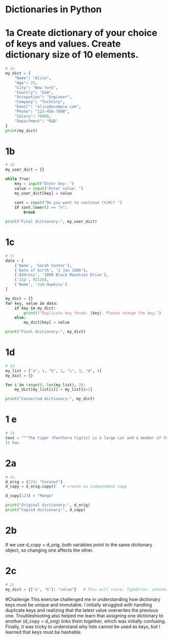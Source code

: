 # Dictionaries in Python   

# 1a Create dictionary of your choice of keys and values. Create dictionary size of 10 elements.  

``` python
# 1a
my_dict = {
    "Name": "Alice",
    "Age": 25,
    "City": "New York",
    "Country": "USA",
    "Occupation": "Engineer",
    "Company": "TechCorp",
    "Email": "alice@example.com",
    "Phone": "123-456-7890",
    "Salary": 70000,
    "Department": "R&D"
}
print(my_dict)
```

# 1b
```python
# 1b
my_user_dict = {}

while True:
    key = input("Enter key: ")
    value = input("Enter value: ")
    my_user_dict[key] = value
    
    cont = input("Do you want to continue (Y/N)? ")
    if cont.lower() == "n":
        break

print("Final dictionary:", my_user_dict)
```

# 1c

``` python
# 1c
data = [
    ('Name', 'Sarah Connor'),
    ('Date of birth', '1 Jan 1980'),
    ('Address', '1000 Black Mountain Drive'),
    ('Zip', 92126),
    ('Name', 'Jim Hawkins')
]

my_dict = {}
for key, value in data:
    if key in my_dict:
        print(f"Duplicate key found: {key}. Please change the key.")
    else:
        my_dict[key] = value

print("Final dictionary:", my_dict)
```

# 1d
``` python
# 1d
my_list = ["a", 1, "b", 2, "c", 3, "d", 4]
my_dict = {}

for i in range(0, len(my_list), 2):
    my_dict[my_list[i]] = my_list[i+1]

print("Converted dictionary:", my_dict)
```

# 1 e

```python
# 1e
text = """The tiger (Panthera tigris) is a large cat and a member of the genus Panthera native to Asia.
It has
```

# 2a

```python
# 2a
d_orig = {123: "Coconut"}
d_copy = d_orig.copy()   # create an independent copy

d_copy[123] = "Mango"

print("Original dictionary:", d_orig)
print("Copied dictionary:", d_copy)

```

# 2b
If we use d_copy = d_orig, both variables point to the same dictionary object, so changing one affects the other.

# 2c
``` python
# 2c
my_dict = {["a", "b"]: "value"}   # This will raise: TypeError: unhashable type: 'list'
```

#Challenge 
This exercise challenged me in understanding how dictionary keys must be unique and immutable. I initially struggled with handling duplicate keys and realizing that the latest value overwrites the previous one. Troubleshooting also helped me learn that assigning one dictionary to another (d_copy = d_orig) links them together, which was initially confusing. Finally, it was tricky to understand why lists cannot be used as keys, but I learned that keys must be hashable.
